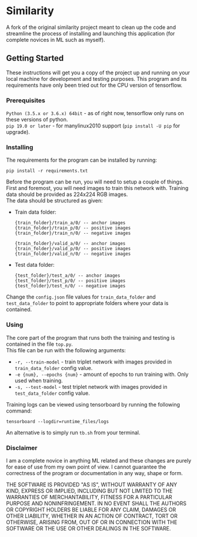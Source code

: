 # Similarity
A fork of the original similarity project meant to clean up the code and 
streamline the process of installing and launching this application (for complete novices in ML such as myself).

## Getting Started
These instructions will get you a copy of the project up and running on your local machine for development and testing purposes.
This program and its requirements have only been tried out for the CPU version of tensorflow.

### Prerequisites
```Python (3.5.x or 3.6.x) 64bit``` - as of right now, tensorflow only runs on these versions of python.  
```pip 19.0 or later``` - for manylinux2010 support (```pip install -U pip``` for upgrade).

### Installing

The requirements  for the program can be installed by running:
```
pip install -r requirements.txt
```

Before the program can be run, you will need to setup a couple of things.  
First and foremost, you will need images to train this network with. Training data should be provided as 224x224 RGB images.  
The data should be structured as given:
- Train data folder:
  ```
  {train_folder}/train_a/0/ -- anchor images
  {train_folder}/train_p/0/ -- positive images 
  {train_folder}/train_n/0/ -- negative images

  {train_folder}/valid_a/0/ -- anchor images
  {train_folder}/valid_p/0/ -- positive images 
  {train_folder}/valid_n/0/ -- negative images
  ```

- Test data folder:
  ```
  {test_folder}/test_a/0/ -- anchor images
  {test_folder}/test_p/0/ -- positive images
  {test_folder}/test_n/0/ -- negative images
  ```

Change the ```config.json``` file values for ```train_data_folder``` and ```test_data_folder``` 
to point to appropriate folders where your data is contained.

### Using
The core part of the program that runs both the training and testing is contained in the file ```top.py```.   
This file can be run with the following arguments:
- ```-r, --train-model``` - train triplet network with images provided in ```train_data_folder``` config value.
- ```-e {num}, --epochs {num}``` - amount of epochs to run training with. Only used when training.
- ```-s, --test-model``` - test triplet network with images provided in ```test_data_folder``` config value.

Training logs can be viewed using tensorboard by running the following command:
```
tensorboard --logdir=runtime_files/logs
```  
An alternative is to simply run ```tb.sh``` from your terminal.

### Disclaimer
I am a complete novice in anything ML related and these changes are purely for ease of use from my own point of view. 
I cannot guarantee the correctness of the program or documentation in any way, shape or form.

THE SOFTWARE IS PROVIDED "AS IS", WITHOUT WARRANTY OF ANY KIND, EXPRESS OR IMPLIED, 
INCLUDING BUT NOT LIMITED TO THE WARRANTIES OF MERCHANTABILITY, FITNESS FOR A PARTICULAR PURPOSE AND NONINFRINGEMENT. 
IN NO EVENT SHALL THE AUTHORS OR COPYRIGHT HOLDERS BE LIABLE FOR ANY CLAIM, DAMAGES OR OTHER LIABILITY, 
WHETHER IN AN ACTION OF CONTRACT, TORT OR OTHERWISE, ARISING FROM, OUT OF OR IN CONNECTION WITH THE SOFTWARE 
OR THE USE OR OTHER DEALINGS IN THE SOFTWARE.
